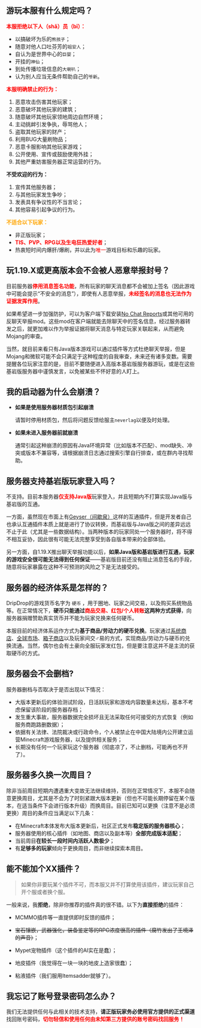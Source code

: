 ## 游玩本服有什么规定吗？

**<font color=red>本服拒绝以下人（shǎ）员（bī）：</font>** 

+ 以搞破坏为乐的`熊孩子`；
+ 随意对他人口吐芬芳的`祖安人`；
+ 自认为是世界中心的`巨婴`；
+ 开挂的`神仙`；
+ 到处传播垃圾信息的`大喇叭`；
+ 认为别人应当无条件帮助自己的`爷新`。

**<font color=red>本服明确禁止的行为：</font>**

1. 恶意攻击伤害其他玩家；
2. 恶意破坏其他玩家的建筑；
3. 随意破坏其他玩家领地周边自然环境；
4. 主动挑衅引发争执，辱骂他人；
5. 盗取其他玩家的财产；
6. 利用BUG大量刷物品；
7. 恶意卡服影响其他玩家游戏；
8. 公开使用、宣传或鼓励使用外挂；
9. 其他严重妨害服务器正常运营的行为。

**不受欢迎的行为：**

1. 宣传其他服务器；
2. 与其他玩家发生争吵；
3. 发表具有争议性的不当言论；
4. 其他容易引起争议的行为。

**<font color=orange>不适合以下玩家：</font>**

+ 非正版玩家；
+ <font color=red><b>TIS、PVP、RPG以及生电狂热爱好者</b></font>；
+ 热衷短时间内爆肝/爆刷，并以此为<font color=red>唯一</font>游戏目标和乐趣的玩家。

## 玩1.19.X或更高版本会不会被人恶意举报封号？

目前服务器<font color=red><b>停用消息签名功能</b></font>，所有玩家的聊天消息都不会被加上签名（因此游戏中可能会提示“不安全的消息”），即使有人恶意举报，<font color=red><b>未经签名的消息也无法作为证据发挥作用</b></font>。

如果希望进一步加强防护，可以为客户端下载安装[No Chat Reports](https://www.curseforge.com/minecraft/mc-mods/no-chat-reports)或其他可用的反聊天举报mod。这些mod在客户端就能去除聊天中的签名信息，经过服务器转发之后，就更加难以作为举报证据将聊天消息与特定玩家关联起来，从而避免Mojang的审查。

当然，就目前来看只有Java版本游戏可以通过插件等方式杜绝聊天举报，但是Mojang和微软可能不会只满足于这种程度的自我审查，未来还有诸多变数。需要提醒各位玩家注意的是，目前不要随便进入高版本基岩版服务器游玩，或是在这些基岩版服务器中谨慎发言，以免被某些不怀好意的人盯上。

## 我的启动器为什么会崩溃？

+ **如果是使用服务器材质包引起崩溃**

    请暂时停用材质包，然后将问题反馈给服主`neverlag`以便及时处理。

+ **如果未进入服务器前就崩溃**

    通常引起这种崩溃的原因有Java环境异常（比如版本不匹配）、mod缺失、冲突或版本不兼容等，请根据崩溃日志通过搜索引擎自行排查，或在群内寻找帮助。

## 服务器支持基岩版玩家登入吗？

不支持。目前本服务器<font color=red><b>仅支持Java版</b></font>玩家登入，并且短期内不打算实现Java版与基岩版的互通。

一方面，虽然现在市面上有[Geyser（间歇泉）](https://geysermc.org/)这样的互通插件，但是开发者自己也承认互通插件本质上就是进行了协议转换，而基岩版与Java版之间的差异远远不止于此（尤其是一些数据结构）。当两种版本的玩家同处一个服务器时，将不得不相互妥协，因此很有可能无法完整享受到各自版本带来的全部体验。

另一方面，自1.19.X推出聊天举报功能以后，**如果Java版和基岩版进行互通，玩家的游戏安全很可能无法得到任何保证**——基岩版目前还没有阻止消息签名的手段，随意将玩家暴露在这种不可预测的风险之下是无法接受的。

## 服务器的经济体系是怎样的？

DripDrop的游戏货币名字为 `硬币` ，用于圈地、玩家之间交易，以及购买系统物品等。在正常情况下，**硬币只能通过<font color=red>商品交易、红包/个人转账</font>这两种方式获得**，向服务器捐赠赞助真实货币并不能为玩家兑换来任何硬币。

本服目前的经济体系运作方式为**基于商品/劳动力的硬币兑换**。玩家通过[系统商店](/systemshop)、[全球市场](/globalmarket)、[箱子商店](/quickshop)以及玩家间交♂易的方式，实现商品/劳动力与硬币的兑换流通。当然，偶尔也会有土豪向全服玩家发红包，但是要注意这并不是主流的获取硬币的方式。

## 服务器会不会删档?

服务器删档与否取决于是否出现以下情况：

+ 大版本更新后的体验测试阶段，日活跃玩家和游戏内容数量未达标，基本不考虑保留该阶段的服务器存档； 
+ 发生重大事故，服务器数据完全损坏且无法采取任何可接受的方式恢复（例如服务商跑路删数据）； 
+ 依据有关法律、法院裁决或行政命令，个人被禁止在中国大陆境内公开建立运营Minecraft游戏服务器，以及提供相关服务； 
+ 长期没有任何一个玩家玩这个服务器（彻底凉了，不止删档，可能再也不开了）。

## 服务器多久换一次周目？

除非当前周目短期内遭遇重大变故无法继续维持，否则在正常情况下，本服不会随意更换周目，尤其是不会为了时刻紧跟大版本更新（但也不可能长期停留在某个版本，在适当条件下会进行版本升级）而换周目。目前已知可以更换（注意不是必须更换）周目的条件应当满足以下几条：

+ 在Minecraft本体发布大版本更新后，社区正式发布**稳定版的服务器核心**；
+ 服务器使用的核心插件（如地图、商店以及副本等）**全部完成版本适配**；
+ 当前周目**在较长一段时间内活跃人数极少**；
+ 有**足够多的玩家**倾向于更换周目，而非继续探索本周目。

## 能不能加个XX插件？

> 如果你非要玩某个插件不可，而本服又并不打算使用该插件，建议玩家自己开个服或者换个服。

一般来说，我**拒绝**，除非你推荐的插件真的很不错。以下为**直接拒绝**的插件：

+ MCMMO插件等一直提供即时反馈的插件；

+ ~~宝石镶嵌，武器强化，装备鉴定等的RPG浓度很高的插件（腐竹发出了王境泽的声音）~~；

+ Mypet宠物插件（这个插件的AI实在是蠢）；

+ 地皮插件（我觉得在一块一块的地皮上造家很蠢）；

+ 粘液插件（我们服用Itemsadder就够了）。

## 我忘记了账号登录密码怎么办？

我们无法提供任何与此相关的技术支持，**请正版玩家务必使用官方提供的正式渠道**找回账号密码，<font color=red><b>切勿轻信和使用任何由未知第三方提供的账号密码找回服务！</b></font>